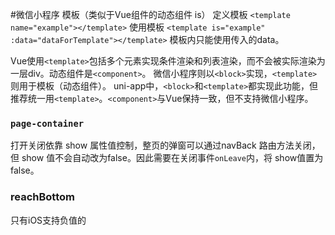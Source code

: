 #微信小程序 
模板（类似于Vue组件的动态组件 is）
定义模板
`<template name="example"></template>`
使用模板
`<template is="example" :data="dataForTemplate"></template>`
模板内只能使用传入的data。

Vue使用`<template>`包括多个元素实现条件渲染和列表渲染，而不会被实际渲染为一层div。动态组件是`<component>`。
微信小程序则以`<block>`实现，`<template>`则用于模板（动态组件）。
uni-app中，`<block>`和`<template>`都实现此功能，但推荐统一用`<template>`。`<component>`与Vue保持一致，但不支持微信小程序。

### `page-container`
打开关闭依靠 show 属性值控制，整页的弹窗可以通过navBack 路由方法关闭，但 show 值不会自动改为false。因此需要在关闭事件`onLeave`内，将 show值置为 false。

### reachBottom
只有iOS支持负值的
